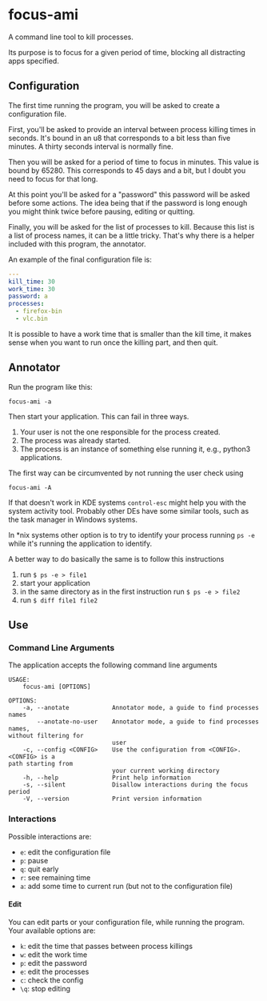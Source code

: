 # focus-ami

A command line tool to kill processes.

Its purpose is to focus for a given period of time, blocking all distracting
apps specified.

## Configuration

The first time running the program, you will be asked to create a configuration
file.

First, you'll be asked to provide an interval between process killing times in
seconds. It's bound in an u8 that corresponds to a bit less than five minutes.
A thirty seconds interval is normally fine.

Then you will be asked for a period of time to focus in minutes. This value is
bound by 65280. This corresponds to 45 days and a bit, but I doubt you
need to focus for that long.

At this point you'll be asked for a "password" this password will be asked
before some actions. The idea being that if the password is long enough
you might think twice before pausing, editing or quitting.

Finally, you will be asked for the list of processes to kill. Because this list
is a list of process names, it can be a little tricky. That's why there is a
helper included with this program, the annotator.

An example of the final configuration file is:

```yaml
---
kill_time: 30
work_time: 30
password: a
processes:
  - firefox-bin
  - vlc.bin
```

It is possible to have a work time that is smaller than the kill time, it makes
sense when you want to run once the killing part, and then quit.

## Annotator

Run the program like this:

`focus-ami -a`

Then start your application. This can fail in three ways.

1. Your user is not the one responsible for the process created.
1. The process was already started.
1. The process is an instance of something else running it, e.g., python3
applications.

The first way can be circumvented by not running the user check using

`focus-ami -A`

If that doesn't work in KDE systems `control-esc` might help you with the
system activity tool. Probably other DEs have some similar tools, such as the
task manager in Windows systems.

In *nix systems other option is to try to identify your process running `ps -e`
while it's running the application to identify.

A better way to do basically the same is to follow this instructions

1. run `$ ps -e > file1`
1. start your application
1. in the same directory as in the first instruction run `$ ps -e > file2`
1. run `$ diff file1 file2`

## Use

### Command Line Arguments

The application accepts the following command line arguments

```
USAGE:
    focus-ami [OPTIONS]

OPTIONS:
    -a, --anotate            Annotator mode, a guide to find processes names
        --anotate-no-user    Annotator mode, a guide to find processes names,
without filtering for
                             user
    -c, --config <CONFIG>    Use the configuration from <CONFIG>. <CONFIG> is a
path starting from
                             your current working directory
    -h, --help               Print help information
    -s, --silent             Disallow interactions during the focus period
    -V, --version            Print version information
```


### Interactions

Possible interactions are:

* `e`: edit the configuration file
* `p`: pause
* `q`: quit early
* `r`: see remaining time
* `a`: add some time to current run (but not to the configuration file)

#### Edit

You can edit parts or your configuration file, while running the program. Your
available options are:

* `k`: edit the time that passes between process killings
* `w`: edit the work time
* `p`: edit the password
* `e`: edit the processes
* `c`: check the config
* `\q`: stop editing
